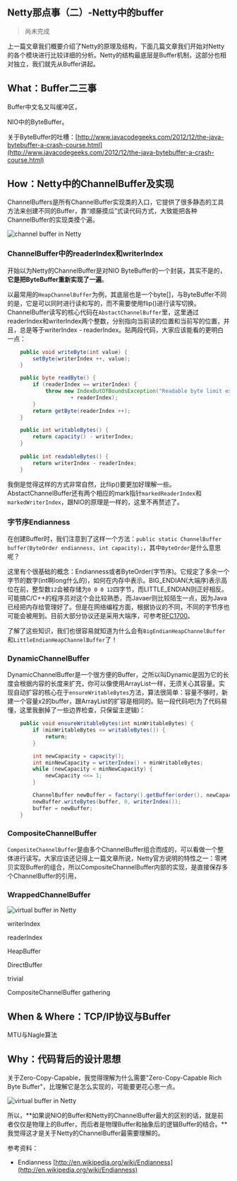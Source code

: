 Netty那点事（二）-Netty中的buffer
--------
>尚未完成

上一篇文章我们概要介绍了Netty的原理及结构，下面几篇文章我们开始对Netty的各个模块进行比较详细的分析。Netty的结构最底层是Buffer机制，这部分也相对独立，我们就先从Buffer讲起。

## What：Buffer二三事

Buffer中文名又叫缓冲区，

NIO中的ByteBuffer。

关于ByteBuffer的吐槽：[http://www.javacodegeeks.com/2012/12/the-java-bytebuffer-a-crash-course.html](http://www.javacodegeeks.com/2012/12/the-java-bytebuffer-a-crash-course.html)

## How：Netty中的ChannelBuffer及实现

ChannelBuffers是所有ChannelBuffer实现类的入口，它提供了很多静态的工具方法来创建不同的Buffer，靠“顺藤摸瓜”式读代码方式，大致能把各种ChannelBuffer的实现类摸个遍。

![channel buffer in Netty][1]


### ChannelBuffer中的readerIndex和writerIndex

开始以为Netty的ChannelBuffer是对NIO ByteBuffer的一个封装，其实不是的，**它是把ByteBuffer重新实现了一遍**。

以最常用的`HeapChannelBuffer`为例，其底层也是一个byte[]，与ByteBuffer不同的是，它是可以同时进行读和写的，而不需要使用flip()进行读写切换。ChannelBuffer读写的核心代码在`AbstactChannelBuffer`里，这里通过readerIndex和writerIndex两个整数，分别指向当前读的位置和当前写的位置，并且，总是等于writerIndex - readerIndex。贴两段代码，大家应该能看的更明白一点：

```java
    public void writeByte(int value) {
        setByte(writerIndex ++, value);
    }

    public byte readByte() {
        if (readerIndex == writerIndex) {
            throw new IndexOutOfBoundsException("Readable byte limit exceeded: "
                    + readerIndex);
        }
        return getByte(readerIndex ++);
    }

    public int writableBytes() {
        return capacity() - writerIndex;
    }
    
    public int readableBytes() {
        return writerIndex - readerIndex;
    }
```

我倒是觉得这样的方式非常自然，比flip()要更加好理解一些。AbstactChannelBuffer还有两个相应的mark指针`markedReaderIndex`和`markedWriterIndex`，跟NIO的原理是一样的，这里不再赘述了。

### 字节序Endianness

在创建Buffer时，我们注意到了这样一个方法：`public static ChannelBuffer buffer(ByteOrder endianness, int capacity);`，其中`ByteOrder`是什么意思呢？

这里有个很基础的概念：Endianness或者ByteOrder(字节序)。它规定了多余一个字节的数字(int啊long什么的)，如何在内存中表示。BIG_ENDIAN(大端序)表示高位在前，整型数`12`会被存储为`0 0 0 12`四字节，而LITTLE_ENDIAN则正好相反。可能搞C/C++的程序员对这个会比较熟悉，而Javaer则比较陌生一点，因为Java已经把内存给管理好了。但是在网络编程方面，根据协议的不同，不同的字节序也可能会被用到。目前大部分协议还是采用大端序，可参考[RFC1700](http://tools.ietf.org/html/rfc1700)。

了解了这些知识，我们也很容易就知道为什么会有`BigEndianHeapChannelBuffer`和`LittleEndianHeapChannelBuffer`了！

### DynamicChannelBuffer

DynamicChannelBuffer是一个很方便的Buffer，之所以叫Dynamic是因为它的长度会根据内容的长度来扩充，你可以像使用ArrayList一样，无须关心其容量。实现自动扩容的核心在于`ensureWritableBytes`方法，算法很简单：容量不够时，新建一个容量x2的buffer，跟ArrayList的扩容是相同的。贴一段代码吧(为了代码易懂，这里我删掉了一些边界检查，只保留主逻辑)：

```java
    public void ensureWritableBytes(int minWritableBytes) {
        if (minWritableBytes <= writableBytes()) {
            return;
        }

        int newCapacity = capacity();
        int minNewCapacity = writerIndex() + minWritableBytes;
        while (newCapacity < minNewCapacity) {
            newCapacity <<= 1;
        }

        ChannelBuffer newBuffer = factory().getBuffer(order(), newCapacity);
        newBuffer.writeBytes(buffer, 0, writerIndex());
        buffer = newBuffer;
    }
```

### CompositeChannelBuffer

`CompositeChannelBuffer`是由多个ChannelBuffer组合而成的，可以看做一个整体进行读写。大家应该还记得上一篇文章所说，Netty官方说明的特性之一：零拷贝实现Buffer的组合，所以CompositeChannelBuffer内部的实现，是直接保存多个ChannelBuffer的引用，

### WrappedChannelBuffer

![virtual buffer in Netty][2]


writerIndex

readerIndex

HeapBuffer

DirectBuffer

trivial

CompositeChannelBuffer gathering

## When & Where：TCP/IP协议与Buffer

MTU与Nagle算法

## Why：代码背后的设计思想

关于Zero-Copy-Capable，我觉得理解为什么需要"Zero-Copy-Capable Rich Byte Buffer"，比理解它是怎么实现的，可能要更花心思一点。

![virtual buffer in Netty][3]

所以，**如果说NIO的Buffer和Netty的ChannelBuffer最大的区别的话，就是前者仅仅是物理上的Buffer，而后者是物理Buffer和抽象后的逻辑Buffer的结合。**我觉得这才是关于Netty的ChannelBuffer最需要理解的。

  [1]: http://static.oschina.net/uploads/space/2013/0925/081551_v8pK_190591.png
  [2]: http://static.oschina.net/uploads/space/2013/0925/074748_oSkl_190591.png
  [3]: http://netty.io/3.7/guide/images/combine-slice-buffer.png
  

参考资料：

* Endianness [http://en.wikipedia.org/wiki/Endianness](http://en.wikipedia.org/wiki/Endianness)
